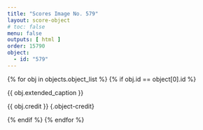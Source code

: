 ```yaml
---
title: "Scores Image No. 579"
layout: score-object
# toc: false
menu: false
outputs: [ html ]
order: 15790
object:
  - id: "579"
---
```


{% for obj in objects.object_list %}
{% if obj.id == object[0].id %}

{{ obj.extended_caption }}

{{ obj.credit }} {.object-credit}

{% endif %}
{% endfor %}
